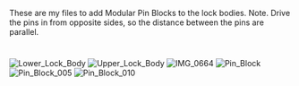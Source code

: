 These are my files to add Modular Pin Blocks to the lock bodies.
Note. Drive the pins in from opposite sides, so the distance between the pins are parallel.
#
![Lower_Lock_Body](https://github.com/user-attachments/assets/075c0381-3670-4089-a9f8-1984c17b2328)
![Upper_Lock_Body](https://github.com/user-attachments/assets/4ec1544e-573e-4a6b-92fc-604cfcd6364f)
![IMG_0664](https://github.com/user-attachments/assets/16662b57-6ce9-4575-832d-721ae4b81824)
![Pin_Block](https://github.com/user-attachments/assets/effbe887-7179-487c-be4c-e014fade4c03)
![Pin_Block_005](https://github.com/user-attachments/assets/01a9c69e-21ce-4c8b-9635-07b617a15fd6)
![Pin_Block_010](https://github.com/user-attachments/assets/35822a5c-51f0-44d2-b0e6-6dc5dd0fb287)

